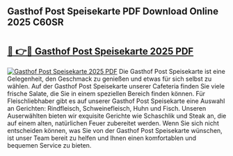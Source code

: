 ## Gasthof Post Speisekarte PDF Download Online 2025 C60SR

# <h2><a href="http://gcbji8.nevu.top/?p=Gasthof+Post+Speisekarte">🔗 👉🔴 Gasthof Post Speisekarte 2025 PDF</a></h2>

[![Gasthof Post Speisekarte 2025 PDF](https://i.imgur.com/dBaPXMq.png)](http://gcbji8.nevu.top/?p=Gasthof+Post+Speisekarte)
Die Gasthof Post Speisekarte ist eine Gelegenheit, den Geschmack zu genießen und etwas für sich selbst zu wählen. Auf der Gasthof Post Speisekarte unserer Cafeteria finden Sie viele frische Salate, die Sie in einem speziellen Bereich finden können. Für Fleischliebhaber gibt es auf unserer Gasthof Post Speisekarte eine Auswahl an Gerichten: Rindfleisch, Schweinefleisch, Huhn und Fisch. Unseren Auserwählten bieten wir exquisite Gerichte wie Schaschlik und Steak an, die auf einem alten, natürlichen Feuer zubereitet werden. Wenn Sie sich nicht entscheiden können, was Sie von der Gasthof Post Speisekarte wünschen, ist unser Team bereit zu helfen und Ihnen einen komfortablen und bequemen Service zu bieten.
